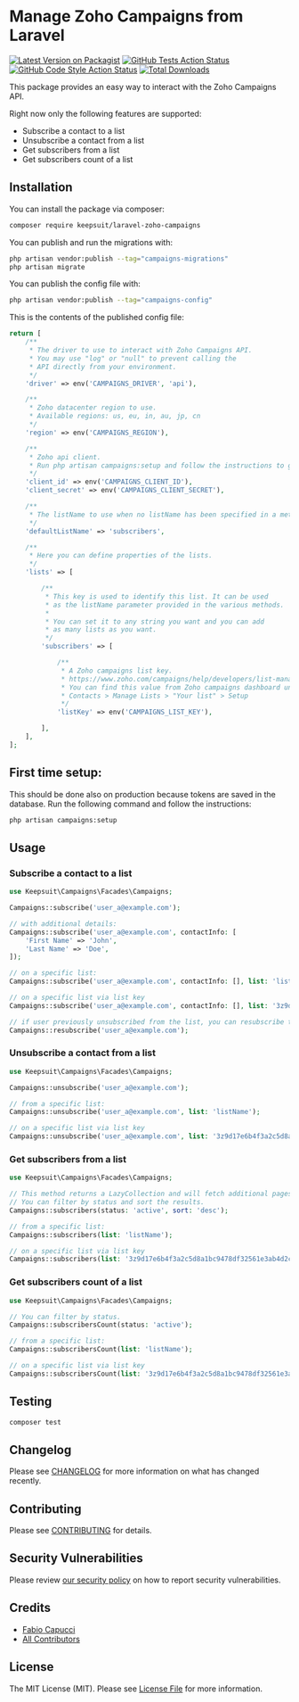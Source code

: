 # Manage Zoho Campaigns from Laravel

[![Latest Version on Packagist](https://img.shields.io/packagist/v/keepsuit/laravel-zoho-campaigns.svg?style=flat-square)](https://packagist.org/packages/keepsuit/laravel-zoho-campaigns)
[![GitHub Tests Action Status](https://img.shields.io/github/actions/workflow/status/keepsuit/laravel-zoho-campaigns/run-tests.yml?branch=main&label=tests&style=flat-square)](https://github.com/keepsuit/laravel-zoho-campaigns/actions?query=workflow%3Arun-tests+branch%3Amain)
[![GitHub Code Style Action Status](https://img.shields.io/github/actions/workflow/status/keepsuit/laravel-zoho-campaigns/fix-php-code-style-issues.yml?branch=main&label=code%20style&style=flat-square)](https://github.com/keepsuit/laravel-zoho-campaigns/actions?query=workflow%3A"Fix+PHP+code+style+issues"+branch%3Amain)
[![Total Downloads](https://img.shields.io/packagist/dt/keepsuit/laravel-zoho-campaigns.svg?style=flat-square)](https://packagist.org/packages/keepsuit/laravel-zoho-campaigns)

This package provides an easy way to interact with the Zoho Campaigns API.

Right now only the following features are supported:

- Subscribe a contact to a list
- Unsubscribe a contact from a list
- Get subscribers from a list
- Get subscribers count of a list

## Installation

You can install the package via composer:

```bash
composer require keepsuit/laravel-zoho-campaigns
```

You can publish and run the migrations with:

```bash
php artisan vendor:publish --tag="campaigns-migrations"
php artisan migrate
```

You can publish the config file with:

```bash
php artisan vendor:publish --tag="campaigns-config"
```

This is the contents of the published config file:

```php
return [
    /**
     * The driver to use to interact with Zoho Campaigns API.
     * You may use "log" or "null" to prevent calling the
     * API directly from your environment.
     */
    'driver' => env('CAMPAIGNS_DRIVER', 'api'),

    /**
     * Zoho datacenter region to use.
     * Available regions: us, eu, in, au, jp, cn
     */
    'region' => env('CAMPAIGNS_REGION'),

    /**
     * Zoho api client.
     * Run php artisan campaigns:setup and follow the instructions to generate an api client.
     */
    'client_id' => env('CAMPAIGNS_CLIENT_ID'),
    'client_secret' => env('CAMPAIGNS_CLIENT_SECRET'),

    /**
     * The listName to use when no listName has been specified in a method.
     */
    'defaultListName' => 'subscribers',

    /**
     * Here you can define properties of the lists.
     */
    'lists' => [

        /**
         * This key is used to identify this list. It can be used
         * as the listName parameter provided in the various methods.
         *
         * You can set it to any string you want and you can add
         * as many lists as you want.
         */
        'subscribers' => [

            /**
             * A Zoho campaigns list key.
             * https://www.zoho.com/campaigns/help/developers/list-management.html
             * You can find this value from Zoho campaigns dashboard under:
             * Contacts > Manage Lists > "Your list" > Setup
             */
            'listKey' => env('CAMPAIGNS_LIST_KEY'),

        ],
    ],
];
```

## First time setup:

This should be done also on production because tokens are saved in the database.
Run the following command and follow the instructions:

```bash
php artisan campaigns:setup
````

## Usage

### Subscribe a contact to a list

```php
use Keepsuit\Campaigns\Facades\Campaigns;

Campaigns::subscribe('user_a@example.com');

// with additional details: 
Campaigns::subscribe('user_a@example.com', contactInfo: [
    'First Name' => 'John',
    'Last Name' => 'Doe',
]);

// on a specific list:
Campaigns::subscribe('user_a@example.com', contactInfo: [], list: 'listName');

// on a specific list via list key
Campaigns::subscribe('user_a@example.com', contactInfo: [], list: '3z9d17e6b4f3a2c5d8a1bc9478df32561e3ab4d2c4fc7a5e9c0db8e34176ca92a0');

// if user previously unsubscribed from the list, you can resubscribe them (it support the same parameters as subscribe):
Campaigns::resubscribe('user_a@example.com');
```

### Unsubscribe a contact from a list

```php
use Keepsuit\Campaigns\Facades\Campaigns;

Campaigns::unsubscribe('user_a@example.com');

// from a specific list:
Campaigns::unsubscribe('user_a@example.com', list: 'listName');

// on a specific list via list key
Campaigns::unsubscribe('user_a@example.com', list: '3z9d17e6b4f3a2c5d8a1bc9478df32561e3ab4d2c4fc7a5e9c0db8e34176ca92a0');
```

### Get subscribers from a list

```php
use Keepsuit\Campaigns\Facades\Campaigns;

// This method returns a LazyCollection and will fetch additional pages when needed.
// You can filter by status and sort the results.
Campaigns::subscribers(status: 'active', sort: 'desc');

// from a specific list:
Campaigns::subscribers(list: 'listName');

// on a specific list via list key
Campaigns::subscribers(list: '3z9d17e6b4f3a2c5d8a1bc9478df32561e3ab4d2c4fc7a5e9c0db8e34176ca92a0');
```

### Get subscribers count of a list

```php
use Keepsuit\Campaigns\Facades\Campaigns;

// You can filter by status.
Campaigns::subscribersCount(status: 'active');

// from a specific list:
Campaigns::subscribersCount(list: 'listName');

// on a specific list via list key
Campaigns::subscribersCount(list: '3z9d17e6b4f3a2c5d8a1bc9478df32561e3ab4d2c4fc7a5e9c0db8e34176ca92a0');
```

## Testing

```bash
composer test
```

## Changelog

Please see [CHANGELOG](CHANGELOG.md) for more information on what has changed recently.

## Contributing

Please see [CONTRIBUTING](CONTRIBUTING.md) for details.

## Security Vulnerabilities

Please review [our security policy](../../security/policy) on how to report security vulnerabilities.

## Credits

- [Fabio Capucci](https://github.com/cappuc)
- [All Contributors](../../contributors)

## License

The MIT License (MIT). Please see [License File](LICENSE.md) for more information.
